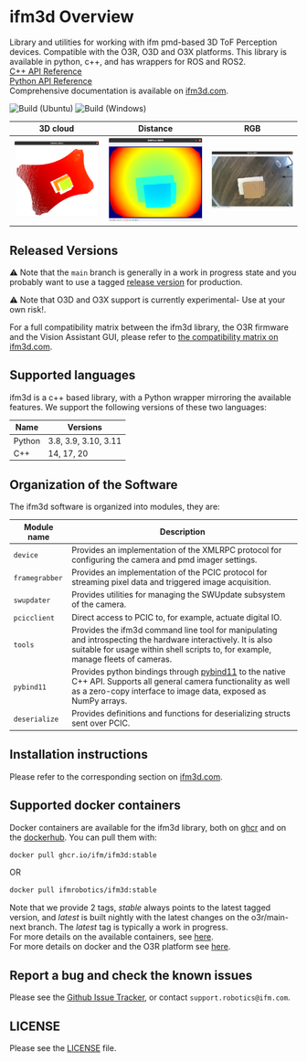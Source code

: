 
# ifm3d Overview

Library and utilities for working with ifm pmd-based 3D ToF Perception devices. Compatible with the O3R, O3D and O3X platforms. 
This library is available in python, c++, and has wrappers for ROS and ROS2.  
[C++ API Reference](https://ifm.github.io/ifm3d-docs/html/cpp_api/annotated.html)  
[Python API Reference](https://ifm.github.io/ifm3d-docs/html/_autosummary/ifm3dpy.html#module-ifm3dpy)  
Comprehensive documentation is available on [ifm3d.com](https://ifm3d.com/).


![Build (Ubuntu)](https://github.com/ifm/ifm3d/workflows/Build%20(Ubuntu)/badge.svg?branch=master)
![Build (Windows)](https://github.com/ifm/ifm3d/workflows/Build%20(Windows)/badge.svg?branch=master)

| 3D cloud | Distance | RGB |
| -- | -- | -- |
| ![3D cloud of a stack of boxes](xyz.png) | ![Distance image of a stack of boxes](distance.png) | ![RGB image of a stack of boxes](jpeg.png) |

## Released Versions

⚠️ Note that the `main` branch is generally in a work in progress state and you probably want to use a
tagged [release version](https://github.com/ifm/ifm3d/releases) for production.

⚠️ Note that O3D and O3X support is currently experimental- Use at your own risk!.

For a full compatibility matrix between the ifm3d library, the O3R firmware and the Vision Assistant GUI, please refer to [the compatibility matrix on ifm3d.com](https://ifm3d.com/latest/CompatibilityMatrix/compatibility_matrix.html).

## Supported languages

ifm3d is a c++ based library, with a Python wrapper mirroring the available features. We support the following versions of these two languages:

| Name      | Versions              |
| --------- | --------------------- |
| Python    | 3.8, 3.9, 3.10, 3.11  |
| C++       | 14, 17, 20            |


## Organization of the Software

The ifm3d software is organized into modules, they are:

| Module name | Description |
| ----------- | ----------- |
| `device`      | Provides an implementation of the XMLRPC protocol for configuring the camera and pmd imager settings. |
| `framegrabber` | Provides an implementation of the PCIC protocol for streaming pixel data and triggered image acquisition.|
| `swupdater`  | Provides utilities for managing the SWUpdate subsystem of the camera. |
| `pcicclient` | Direct access to PCIC to, for example, actuate digital IO.|
| `tools` | Provides the ifm3d command line tool for manipulating and introspecting the hardware interactively. It is also suitable for usage within shell scripts to, for example, manage fleets of cameras.|
| `pybind11` | Provides python bindings through <a href="https://github.com/pybind/pybind11">pybind11</a> to the native C++ API. Supports all general camera functionality as well as a zero-copy interface to image data, exposed as NumPy arrays. |
| `deserialize` | Provides definitions and functions for deserializing structs sent over PCIC. |

## Installation instructions
Please refer to the corresponding section on [ifm3d.com](https://ifm3d.com/).

## Supported docker containers
Docker containers are available for the ifm3d library, both on [ghcr](https://github.com/orgs/ifm/packages?repo_name=ifm3d) and on the [dockerhub](https://hub.docker.com/r/ifmrobotics/ifm3d). 
You can pull them with:
```bash
docker pull ghcr.io/ifm/ifm3d:stable
```
OR
```bash
docker pull ifmrobotics/ifm3d:stable
```
Note that we provide 2 tags, *stable* always points to the latest tagged version, and *latest* is built nightly with the latest changes on the o3r/main-next branch. The *latest* tag is typically a work in progress.  
For more details on the available containers, see [here](ifm3d/doc/sphinx/content/installation_instructions/install_docker:Docker%20dev%20container).  
For more details on docker and the O3R platform see [here](documentation/O3R/Docker/README:Docker%20on%20O3R).

## Report a bug and check the known issues

Please see the [Github Issue Tracker](https://github.com/ifm/ifm3d/issues), or contact `support.robotics@ifm.com`.

## LICENSE

Please see the [LICENSE](LICENSE) file.
